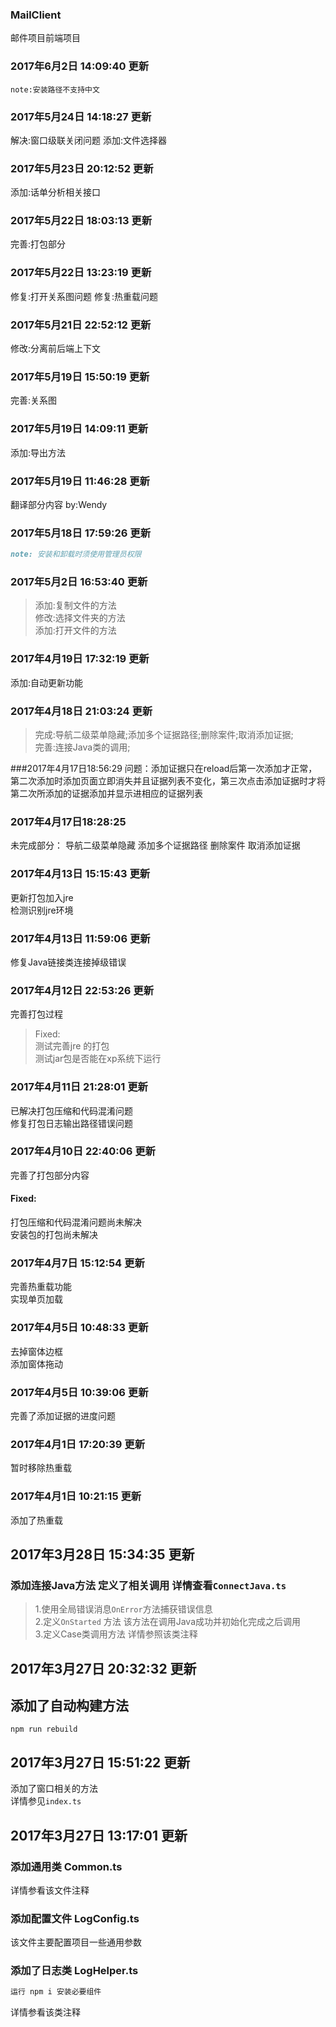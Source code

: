 ### MailClient

邮件项目前端项目


### 2017年6月2日 14:09:40 更新
```
note:安装路径不支持中文
```

### 2017年5月24日 14:18:27 更新
解决:窗口级联关闭问题
添加:文件选择器

### 2017年5月23日 20:12:52 更新
添加:话单分析相关接口

### 2017年5月22日 18:03:13 更新
完善:打包部分

### 2017年5月22日 13:23:19 更新
修复:打开关系图问题
修复:热重载问题

### 2017年5月21日 22:52:12 更新
修改:分离前后端上下文

### 2017年5月19日 15:50:19 更新
完善:关系图

### 2017年5月19日 14:09:11 更新
添加:导出方法

### 2017年5月19日 11:46:28 更新
翻译部分内容 by:Wendy

### 2017年5月18日 17:59:26 更新
```markdown
note: 安装和卸载时须使用管理员权限
```

### 2017年5月2日 16:53:40 更新
>添加:复制文件的方法  
>修改:选择文件夹的方法  
>添加:打开文件的方法  

### 2017年4月19日 17:32:19 更新 
添加:自动更新功能

### 2017年4月18日 21:03:24 更新
>完成:导航二级菜单隐藏;添加多个证据路径;删除案件;取消添加证据;  
>完善:连接Java类的调用;

###2017年4月17日18:56:29
问题：添加证据只在reload后第一次添加才正常，第二次添加时添加页面立即消失并且证据列表不变化，第三次点击添加证据时才将第二次所添加的证据添加并显示进相应的证据列表
### 2017年4月17日18:28:25 
未完成部分：
导航二级菜单隐藏
添加多个证据路径
删除案件
取消添加证据

### 2017年4月13日 15:15:43 更新
更新打包加入jre  
检测识别jre环境

### 2017年4月13日 11:59:06 更新
修复Java链接类连接掉级错误

### 2017年4月12日 22:53:26 更新
完善打包过程  
>Fixed:  
>测试完善jre 的打包  
>测试jar包是否能在xp系统下运行

### 2017年4月11日 21:28:01 更新
已解决打包压缩和代码混淆问题  
修复打包日志输出路径错误问题

### 2017年4月10日 22:40:06 更新
完善了打包部分内容
#### Fixed:
打包压缩和代码混淆问题尚未解决  
安装包的打包尚未解决

### 2017年4月7日 15:12:54 更新
完善热重载功能  
实现单页加载

### 2017年4月5日 10:48:33 更新
去掉窗体边框  
添加窗体拖动

### 2017年4月5日 10:39:06 更新
完善了添加证据的进度问题

### 2017年4月1日 17:20:39 更新
暂时移除热重载

### 2017年4月1日 10:21:15 更新
添加了热重载

## 2017年3月28日 15:34:35 更新
### 添加连接Java方法 定义了相关调用 详情查看`ConnectJava.ts`
>1.使用全局错误消息`OnError`方法捕获错误信息  
>2.定义`OnStarted` 方法 该方法在调用Java成功并初始化完成之后调用  
>3.定义Case类调用方法 详情参照该类注释

## 2017年3月27日 20:32:32 更新
## 添加了自动构建方法 
```npm
npm run rebuild
```

## 2017年3月27日 15:51:22 更新
添加了窗口相关的方法   
详情参见`index.ts`

## 2017年3月27日 13:17:01 更新
### 添加通用类 Common.ts
详情参看该文件注释
### 添加配置文件 LogConfig.ts
该文件主要配置项目一些通用参数
### 添加了日志类 LogHelper.ts
```sh
运行 npm i 安装必要组件
```
详情参看该类注释

